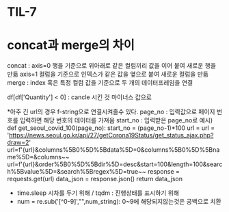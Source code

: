 # TIL-7
# concat과 merge의 차이
concat :
axis=0 행을 기준으로 위아래로 같은 컬럼끼리 값을 이어 붙여 새로운 행을 만듦
axis=1 컬럼을 기준으로 인덱스가 같은 값을 옆으로 붙여 새로운 컬럼을 만듦
merge :
index 혹은 특정 컬럼 값을 기준으로 두 개의 데이터프레임을 연결

df[df['Quantity'] < 0] : cancle 시킨 것 마이너스 값으로 

*아주 긴 url의 경우 f-string으로 연결시켜줄수 있다.
page_no : 입력값으로 페이지 번호를 입력하면 해당 번호의 데이터를 가져옴
start_no : 입력받은 page_no로
예시)
def get_seoul_covid_100(page_no):
    start_no = (page_no-1)*100
    url = url = 'https://news.seoul.go.kr/api/27/getCorona19Status/get_status_ajax.php?draw=2'
    url=f'{url}&columns%5B0%5D%5Bdata%5D=0&columns%5B0%5D%5Bname%5D=&columns~~
    url=f'{url}&order%5B0%5D%5Bdir%5D=desc&start=100&length=100&search%5Bvalue%5D=&search%5Bregex%5D=true~~
    response = requests.get(url)
    data_json = response.json()
    return data_json
    
* time.sleep 시차를 두기 위해 / tqdm : 진행상태를 표시하기 위해
* num = re.sub('[^0-9]',"",num_string): 0~9에 해당되지않는것은 공백으로 치환
